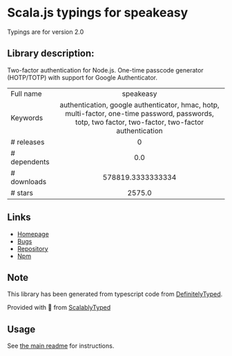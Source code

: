 
# Scala.js typings for speakeasy

Typings are for version 2.0

## Library description:
Two-factor authentication for Node.js. One-time passcode generator (HOTP/TOTP) with support for Google Authenticator.

|                    |                 |
| ------------------ | :-------------: |
| Full name          | speakeasy |
| Keywords           | authentication, google authenticator, hmac, hotp, multi-factor, one-time password, passwords, totp, two factor, two-factor, two-factor authentication |
| # releases         | 0 |
| # dependents       | 0.0 |
| # downloads        | 578819.3333333334 |
| # stars            | 2575.0 |

## Links
- [Homepage](http://github.com/speakeasyjs/speakeasy)
- [Bugs](https://github.com/speakeasyjs/speakeasy/issues)
- [Repository](https://github.com/speakeasyjs/speakeasy)
- [Npm](https://www.npmjs.com/package/speakeasy)
    


## Note
This library has been generated from typescript code from [DefinitelyTyped](https://definitelytyped.org).

Provided with :purple_heart: from [ScalablyTyped](https://github.com/oyvindberg/ScalablyTyped)

## Usage
See [the main readme](../../readme.md) for instructions.


